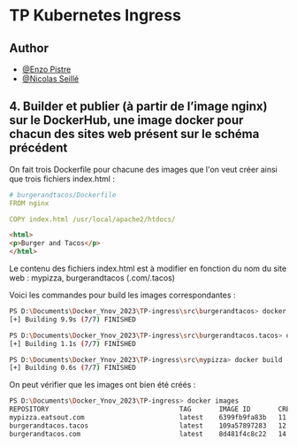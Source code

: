 # TP Kubernetes Ingress

## Author

- [@Enzo Pistre](https://github.com/DaoGod)
- [@Nicolas Seillé](https://github.com/Nicolas-3050)

## 4. Builder et publier (à partir de l’image nginx) sur le DockerHub, une image docker pour chacun des sites web présent sur le schéma précédent

On fait trois Dockerfile pour chacune des images que l'on veut créer ainsi que trois fichiers index.html :

```yaml
# burgerandtacos/Dockerfile
FROM nginx

COPY index.html /usr/local/apache2/htdocs/
```

```html
<html>
<p>Burger and Tacos</p>
</html>
```

Le contenu des fichiers index.html est à modifier en fonction du nom du site web : mypizza, burgerandtacos (.com/.tacos)

Voici les commandes pour build les images correspondantes :

```bash
PS D:\Documents\Docker_Ynov_2023\TP-ingress\src\burgerandtacos> docker build -t burgerandtacos.com .
[+] Building 9.9s (7/7) FINISHED
```        
```bash
PS D:\Documents\Docker_Ynov_2023\TP-ingress\src\burgerandtacos.tacos> docker build -t burgerandtacos.tacos .
[+] Building 1.1s (7/7) FINISHED
```        
```bash
PS D:\Documents\Docker_Ynov_2023\TP-ingress\src\mypizza> docker build -t mypizza.eatsout.com . 
[+] Building 0.6s (7/7) FINISHED
```        

On peut vérifier que les images ont bien été créés :
```bash
PS D:\Documents\Docker_Ynov_2023\TP-ingress> docker images
REPOSITORY                                 TAG       IMAGE ID       CREATED          SIZE  
mypizza.eatsout.com                        latest    6399fb9fa83b   11 minutes ago   142MB 
burgerandtacos.tacos                       latest    109a57897283   12 minutes ago   142MB 
burgerandtacos.com                         latest    8d481f4c8c22   14 minutes ago   142MB 
```